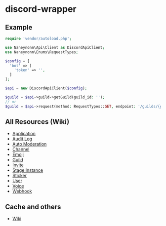 # discord-wrapper

## Example

```php
require 'vendor/autoload.php';

use Naneynonn\Api\Client as DiscordApiClient;
use Naneynonn\Enums\RequestTypes;

$config = [
  'bot' => [
    'token' => '',
  ]
];

$api = new DiscordApiClient($config);

$guild = $api->guild->getGuild(guild_id: '');
// or
$guild = $api->request(method: RequestTypes::GET, endpoint: '/guilds/{guild.id}', options: ['params' => ['guild.id' => '']], cache_ttl: 600);
```

## All Resources (Wiki)

- [Application](https://github.com/Naneynonn/discord-wrapper/wiki/Application)
- [Audit Log](https://github.com/Naneynonn/discord-wrapper/wiki/Audit-Log)
- [Auto Moderation](https://github.com/Naneynonn/discord-wrapper/wiki/Auto-Moderation)
- [Channel](https://github.com/Naneynonn/discord-wrapper/wiki/Channel)
- [Emoji](https://github.com/Naneynonn/discord-wrapper/wiki/Emoji)
- [Guild](https://github.com/Naneynonn/discord-wrapper/wiki/Guild)
- [Invite](https://github.com/Naneynonn/discord-wrapper/wiki/Invite)
- [Stage Instance](https://github.com/Naneynonn/discord-wrapper/wiki/Stage-Instance)
- [Sticker](https://github.com/Naneynonn/discord-wrapper/wiki/Sticker)
- [User](https://github.com/Naneynonn/discord-wrapper/wiki/User)
- [Voice](https://github.com/Naneynonn/discord-wrapper/wiki/Voice)
- [Webhook](https://github.com/Naneynonn/discord-wrapper/wiki/Webhook)

## Cache and others

- [Wiki](https://github.com/Naneynonn/discord-wrapper/wiki)
